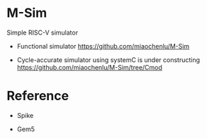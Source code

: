 # M-Sim

Simple RISC-V simulator

* Functional simulator https://github.com/miaochenlu/M-Sim

* Cycle-accurate simulator using systemC is under constructing https://github.com/miaochenlu/M-Sim/tree/Cmod


# Reference
* Spike

* Gem5